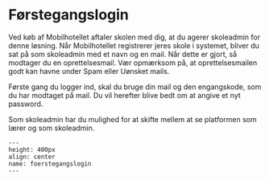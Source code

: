 # Førstegangslogin

Ved køb af Mobilhotellet aftaler skolen med dig, at du agerer skoleadmin for denne løsning. Når Mobilhotellet registrerer jeres skole i systemet, bliver du sat på som skoleadmin med et navn og en mail. Når dette er gjort, så modtager du en oprettelsesmail. Vær opmærksom på, at oprettelsesmailen godt kan havne under Spam eller Uønsket mails. 

Første gang du logger ind, skal du bruge din mail og den engangskode, som du har modtaget på mail. Du vil herefter blive bedt om at angive et nyt password.

Som skoleadmin har du mulighed for at skifte mellem at se platformen som lærer og som skoleadmin.

```{figure} foerstegangslogin.png
---
height: 400px
align: center
name: foerstegangslogin
---
```